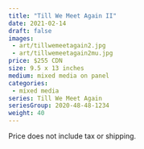 ```yaml
---
title: "Till We Meet Again II"
date: 2021-02-14
draft: false
images:
 - art/tillwemeetagain2.jpg
 - art/tillwemeetagain2mu.jpg
price: $255 CDN 
size: 9.5 x 13 inches
medium: mixed media on panel
categories:
 - mixed media
series: Till We Meet Again
seriesGroup: 2020-48-48-1234
weight: 40
---
```




 Price does not include tax or shipping.